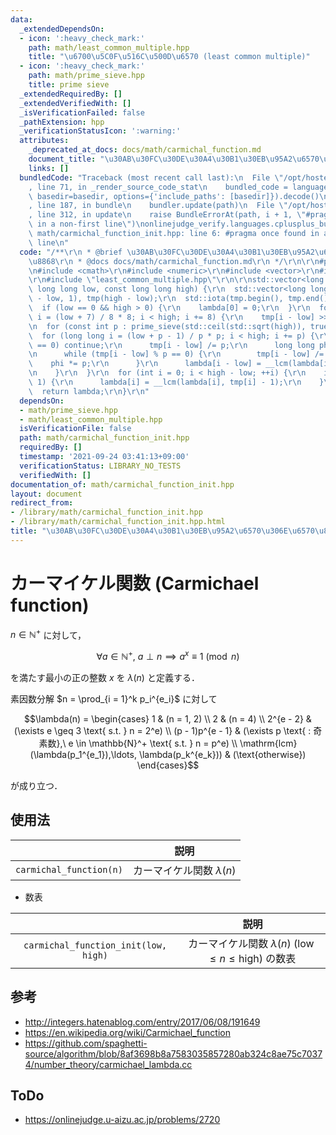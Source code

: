 ```yaml
---
data:
  _extendedDependsOn:
  - icon: ':heavy_check_mark:'
    path: math/least_common_multiple.hpp
    title: "\u6700\u5C0F\u516C\u500D\u6570 (least common multiple)"
  - icon: ':heavy_check_mark:'
    path: math/prime_sieve.hpp
    title: prime sieve
  _extendedRequiredBy: []
  _extendedVerifiedWith: []
  _isVerificationFailed: false
  _pathExtension: hpp
  _verificationStatusIcon: ':warning:'
  attributes:
    _deprecated_at_docs: docs/math/carmichal_function.md
    document_title: "\u30AB\u30FC\u30DE\u30A4\u30B1\u30EB\u95A2\u6570\u306E\u6570\u8868"
    links: []
  bundledCode: "Traceback (most recent call last):\n  File \"/opt/hostedtoolcache/Python/3.9.7/x64/lib/python3.9/site-packages/onlinejudge_verify/documentation/build.py\"\
    , line 71, in _render_source_code_stat\n    bundled_code = language.bundle(stat.path,\
    \ basedir=basedir, options={'include_paths': [basedir]}).decode()\n  File \"/opt/hostedtoolcache/Python/3.9.7/x64/lib/python3.9/site-packages/onlinejudge_verify/languages/cplusplus.py\"\
    , line 187, in bundle\n    bundler.update(path)\n  File \"/opt/hostedtoolcache/Python/3.9.7/x64/lib/python3.9/site-packages/onlinejudge_verify/languages/cplusplus_bundle.py\"\
    , line 312, in update\n    raise BundleErrorAt(path, i + 1, \"#pragma once found\
    \ in a non-first line\")\nonlinejudge_verify.languages.cplusplus_bundle.BundleErrorAt:\
    \ math/carmichal_function_init.hpp: line 6: #pragma once found in a non-first\
    \ line\n"
  code: "/**\r\n * @brief \u30AB\u30FC\u30DE\u30A4\u30B1\u30EB\u95A2\u6570\u306E\u6570\
    \u8868\r\n * @docs docs/math/carmichal_function.md\r\n */\r\n\r\n#pragma once\r\
    \n#include <cmath>\r\n#include <numeric>\r\n#include <vector>\r\n#include \"prime_sieve.hpp\"\
    \r\n#include \"least_common_multiple.hpp\"\r\n\r\nstd::vector<long long> carmichal_function_init(const\
    \ long long low, const long long high) {\r\n  std::vector<long long> lambda(high\
    \ - low, 1), tmp(high - low);\r\n  std::iota(tmp.begin(), tmp.end(), low);\r\n\
    \  if (low == 0 && high > 0) {\r\n    lambda[0] = 0;\r\n  }\r\n  for (long long\
    \ i = (low + 7) / 8 * 8; i < high; i += 8) {\r\n    tmp[i - low] >>= 1;\r\n  }\r\
    \n  for (const int p : prime_sieve(std::ceil(std::sqrt(high)), true)) {\r\n  \
    \  for (long long i = (low + p - 1) / p * p; i < high; i += p) {\r\n      if (i\
    \ == 0) continue;\r\n      tmp[i - low] /= p;\r\n      long long phi = p - 1;\r\
    \n      while (tmp[i - low] % p == 0) {\r\n        tmp[i - low] /= p;\r\n    \
    \    phi *= p;\r\n      }\r\n      lambda[i - low] = __lcm(lambda[i - low], phi);\r\
    \n    }\r\n  }\r\n  for (int i = 0; i < high - low; ++i) {\r\n    if (tmp[i] >\
    \ 1) {\r\n      lambda[i] = __lcm(lambda[i], tmp[i] - 1);\r\n    }\r\n  }\r\n\
    \  return lambda;\r\n}\r\n"
  dependsOn:
  - math/prime_sieve.hpp
  - math/least_common_multiple.hpp
  isVerificationFile: false
  path: math/carmichal_function_init.hpp
  requiredBy: []
  timestamp: '2021-09-24 03:41:13+09:00'
  verificationStatus: LIBRARY_NO_TESTS
  verifiedWith: []
documentation_of: math/carmichal_function_init.hpp
layout: document
redirect_from:
- /library/math/carmichal_function_init.hpp
- /library/math/carmichal_function_init.hpp.html
title: "\u30AB\u30FC\u30DE\u30A4\u30B1\u30EB\u95A2\u6570\u306E\u6570\u8868"
---
```

# カーマイケル関数 (Carmichael function)

$n \in \mathbb{N}^+$ に対して，

$$\forall a \in \mathbb{N}^+,\ a \perp n \implies a^x \equiv 1 \pmod{n}$$

を満たす最小の正の整数 $x$ を $\lambda(n)$ と定義する．

素因数分解 $n = \prod_{i = 1}^k p_i^{e_i}$ に対して

$$\lambda(n) = \begin{cases} 1 & (n = 1, 2) \\ 2 & (n = 4) \\ 2^{e - 2} & (\exists e \geq 3 \text{ s.t. } n = 2^e) \\ (p - 1)p^{e - 1} & (\exists p \text{ : 奇素数},\ e \in \mathbb{N}^+ \text{ s.t. } n = p^e) \\ \mathrm{lcm} (\lambda(p_1^{e_1}),\ldots, \lambda(p_k^{e_k})) & (\text{otherwise}) \end{cases}$$

が成り立つ．


## 使用法

||説明|
|:--:|:--:|
|`carmichal_function(n)`|カーマイケル関数 $\lambda(n)$|

- 数表

||説明|
|:--:|:--:|
|`carmichal_function_init(low, high)`|カーマイケル関数 $\lambda(n) \ (\mathrm{low} \leq n \leq \mathrm{high})$ の数表|


## 参考

- http://integers.hatenablog.com/entry/2017/06/08/191649
- https://en.wikipedia.org/wiki/Carmichael_function
- https://github.com/spaghetti-source/algorithm/blob/8af3698b8a7583035857280ab324c8ae75c70374/number_theory/carmichael_lambda.cc


## ToDo

- https://onlinejudge.u-aizu.ac.jp/problems/2720
